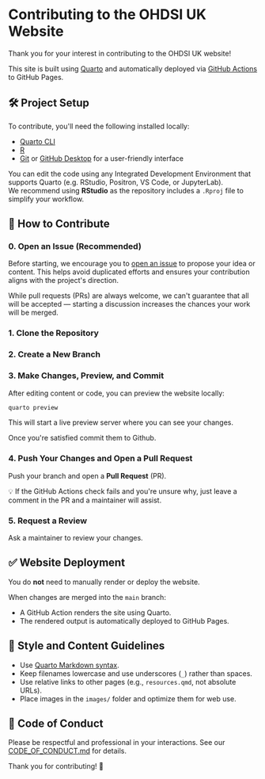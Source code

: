 # Contributing to the OHDSI UK Website

Thank you for your interest in contributing to the OHDSI UK website!

This site is built using [Quarto](https://quarto.org/) and automatically deployed via [GitHub Actions](https://github.com/features/actions) to GitHub Pages.


## 🛠 Project Setup

To contribute, you'll need the following installed locally:

- [Quarto CLI](https://quarto.org/docs/get-started/)
- [R](https://cran.r-project.org/)
- [Git](https://git-scm.com/) or [GitHub Desktop](https://desktop.github.com) for a user-friendly interface

You can edit the code using any Integrated Development Environment that supports Quarto (e.g. RStudio, Positron, VS Code, or JupyterLab).  
We recommend using **RStudio** as the repository includes a `.Rproj` file to simplify your workflow.


## 🧾 How to Contribute

### 0. Open an Issue (Recommended)

Before starting, we encourage you to [open an issue](https://github.com/oxford-pharmacoepi/ohdsi-uk/issues) to propose your idea or content. This helps avoid duplicated efforts and ensures your contribution aligns with the project's direction.

While pull requests (PRs) are always welcome, we can't guarantee that all will be accepted — starting a discussion increases the chances your work will be merged.

### 1. Clone the Repository

### 2. Create a New Branch

### 3. Make Changes, Preview, and Commit

After editing content or code, you can preview the website locally:

```bash
quarto preview
```

This will start a live preview server where you can see your changes.

Once you're satisfied commit them to Github.

### 4. Push Your Changes and Open a Pull Request

Push your branch and open a **Pull Request** (PR).

💡 If the GitHub Actions check fails and you're unsure why, just leave a comment in the PR and a maintainer will assist.


### 5. Request a Review

Ask a maintainer to review your changes.

## ✅ Website Deployment

You do **not** need to manually render or deploy the website.

When changes are merged into the `main` branch:

* A GitHub Action renders the site using Quarto.
* The rendered output is automatically deployed to GitHub Pages.

## 📄 Style and Content Guidelines

* Use [Quarto Markdown syntax](https://quarto.org/docs/authoring/markdown-basics.html).
* Keep filenames lowercase and use underscores (`_`) rather than spaces.
* Use relative links to other pages (e.g., `resources.qmd`, not absolute URLs).
* Place images in the `images/` folder and optimize them for web use.

## 🤝 Code of Conduct

Please be respectful and professional in your interactions.
See our [CODE\_OF\_CONDUCT.md](./CODE_OF_CONDUCT.md) for details.

Thank you for contributing! 🎉
